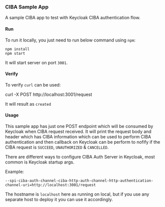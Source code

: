 ### CIBA Sample App

A sample CIBA app to test with Keycloak CIBA authentication flow.

#### Run

To run it locally, you just need to run below command using `npm`:

```
npm install
npm start
```

It will start server on port `3001`.

#### Verify

To verify `curl` can be used:

curl -X POST http://localhost:3001/request

It will result as `created`

#### Usage

This sample app has just one POST endpoint which will be consumed by Keycloak when CIBA request received.
It will print the request body and header which has CIBA information which can be used to perform CIBA authentication and then callback on Keycloak can be perform
to nofify if the CIBA request is `SUCCEED`, `UNAUTHORIZED` & `CANCELLED`.

There are different ways to configure CIBA Auth Server in Keycloak, most common is Keycloak startup args.

Example:

```
--spi-ciba-auth-channel-ciba-http-auth-channel-http-authentication-channel-uri=http://localhost:3001/request
```

The hostname is `localhost` here as running on local, but if you use any separate host to deploy it you can use it accordingly.
